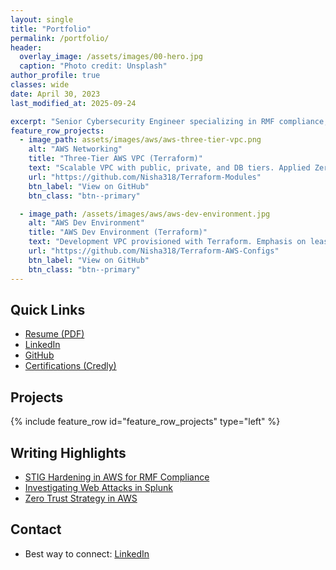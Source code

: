 ```yaml
---
layout: single
title: "Portfolio"
permalink: /portfolio/
header:
  overlay_image: /assets/images/00-hero.jpg
  caption: "Photo credit: Unsplash"
author_profile: true
classes: wide
date: April 30, 2023
last_modified_at: 2025-09-24

excerpt: "Senior Cybersecurity Engineer specializing in RMF compliance, Zero Trust strategy, and cloud security across AWS and Azure. This page provides quick access to my resume, certifications, selected projects, and writing."
feature_row_projects:
  - image_path: assets/images/aws/aws-three-tier-vpc.png
    alt: "AWS Networking"
    title: "Three-Tier AWS VPC (Terraform)"
    text: "Scalable VPC with public, private, and DB tiers. Applied Zero Trust through workload isolation and identity-centric access."
    url: "https://github.com/Nisha318/Terraform-Modules"
    btn_label: "View on GitHub"
    btn_class: "btn--primary"

  - image_path: /assets/images/aws/aws-dev-environment.jpg
    alt: "AWS Dev Environment"
    title: "AWS Dev Environment (Terraform)"
    text: "Development VPC provisioned with Terraform. Emphasis on least privilege and scoped access."
    url: "https://github.com/Nisha318/Terraform-AWS-Configs"
    btn_label: "View on GitHub"
    btn_class: "btn--primary"
---
```


## Quick Links
- [Resume (PDF)](YOUR-RESUME-LINK)
- [LinkedIn](https://www.linkedin.com/in/nishapmcd)
- [GitHub](https://github.com/Nisha318)
- [Certifications (Credly)](YOUR-CREDLY-LINK)

## Projects
{% include feature_row id="feature_row_projects" type="left" %}

## Writing Highlights
- [STIG Hardening in AWS for RMF Compliance](YOUR-POST-LINK)
- [Investigating Web Attacks in Splunk](YOUR-POST-LINK)
- [Zero Trust Strategy in AWS](YOUR-POST-LINK)

## Contact
- Best way to connect: [LinkedIn](https://www.linkedin.com/in/nishapmcd)

